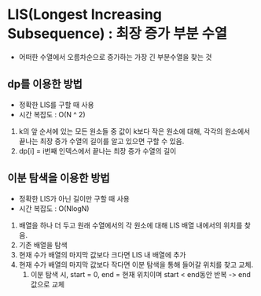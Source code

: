 # LIS(Longest Increasing Subsequence) : 최장 증가 부분 수열
- 어떠한 수열에서 오름차순으로 증가하는 가장 긴 부분수열을 찾는 것

## dp를 이용한 방법
- 정확한 LIS를 구할 때 사용
- 시간 복잡도 : O(N ^ 2)
1) k의 앞 순서에 있는 모든 원소들 중 값이 k보다 작은 원소에 대해, 각각의 원소에서 끝나는 최장 증가 수열의 길이를 알고 있으면 구할 수 있음.
2) dp[i] = i번째 인덱스에서 끝나는 최장 증가 수열의 길이

## 이분 탐색을 이용한 방법
- 정확한 LIS가 아닌 길이만 구할 때 사용
- 시간 복잡도 : O(NlogN)
1) 배열을 하나 더 두고 원래 수열에서의 각 원소에 대해 LIS 배열 내에서의 위치를 찾음.
2) 기존 배열을 탐색
2) 현재 수가 배열의 마지막 값보다 크다면 LIS 내 배열에 추가
3) 현재 수가 배열의 마지막 값보다 작다면 이분 탐색을 통해 들어갈 위치를 찾고 교체.
    1) 이분 탐색 시, start = 0, end = 현재 위치이며 start < end동안 반복 -> end 값으로 교체
